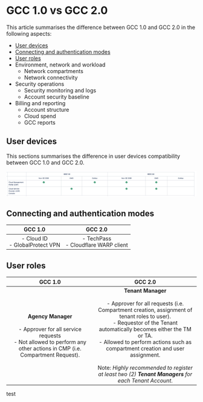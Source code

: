 # GCC 1.0 vs GCC 2.0

This article summarises the difference between GCC 1.0 and GCC 2.0 in the following aspects:

- [User devices](#user-devices)
- [Connecting and authentication modes](#connecting-and-authentication-modes)
- [User roles](#user-roles)
- Environment, network and workload
  - Network compartments
  - Network connectivity
- Security operations
  - Security monitoring and logs
  - Account security baseline
- Billing and reporting
  - Account structure
  - Cloud spend
  - GCC reports

## User devices

This sections summarises the difference in user devices compatibility between GCC 1.0 and GCC 2.0.

![user-devices](gcc-1-0-vs-gcc-2-0/images/user-devices.png)

## Connecting and authentication modes

| GCC 1.0 | GCC 2.0 |
| :-------------: |:-------------:|
| - Cloud ID<br>- GlobalProtect VPN      | - TechPass<br>- Cloudflare WARP client     |

## User roles

| GCC 1.0 | GCC 2.0 |
| :-------------: |:-------------:|
| **Agency Manager**<br><br>- Approver for all service requests<br>- Not allowed to perform any other actions in CMP (i.e. Compartment Request).      | **Tenant Manager**<br><br>- Approver for all requests (i.e. Compartment creation, assignment of tenant roles to user).<br>-  Requestor of the Tenant automatically becomes either the TM or TA.<br>- Allowed to perform actions such as compartment creation and user assignment.<br><br> Note: *Highly recommended to register at least two (2) **Tenant Managers** for each Tenant Account*.    |

test
